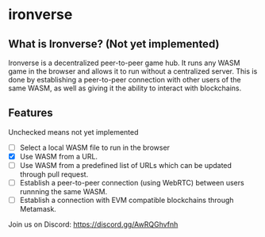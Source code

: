 # ironverse

## What is Ironverse? (Not yet implemented)

Ironverse is a decentralized peer-to-peer game hub. It runs any WASM game in the browser and allows it to run without a centralized server. This is done by establishing a peer-to-peer connection with other users of the same WASM, as well as giving it the ability to interact with blockchains.

## Features

Unchecked means not yet implemented

- [ ] Select a local WASM file to run in the browser
- [x] Use WASM from a URL.
- [ ] Use WASM from a predefined list of URLs which can be updated through pull request.
- [ ] Establish a peer-to-peer connection (using WebRTC) between users runnning the same WASM. 
- [ ] Establish a connection with EVM compatible blockchains through Metamask.

Join us on Discord: https://discord.gg/AwRQGhvfnh